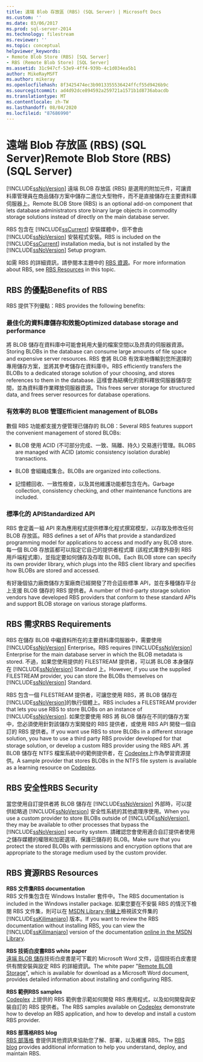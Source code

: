 ```yaml
---
title: 遠端 Blob 存放區 (RBS) (SQL Server) | Microsoft Docs
ms.custom: ''
ms.date: 03/06/2017
ms.prod: sql-server-2014
ms.technology: filestream
ms.reviewer: ''
ms.topic: conceptual
helpviewer_keywords:
- Remote Blob Store (RBS) [SQL Server]
- RBS (Remote Blob Store) [SQL Server]
ms.assetid: 31c947cf-53e9-4ff4-939b-4c1d034ea5b1
author: MikeRayMSFT
ms.author: mikeray
ms.openlocfilehash: 8f3425474ec3b9013355536424ffcf55d9426b9c
ms.sourcegitcommit: ad4d92dce894592a259721a1571b1d8736abacdb
ms.translationtype: MT
ms.contentlocale: zh-TW
ms.lasthandoff: 08/04/2020
ms.locfileid: "87686990"
---
```

# <a name="remote-blob-store-rbs-sql-server"></a><span data-ttu-id="f955f-102">遠端 Blob 存放區 (RBS) (SQL Server)</span><span class="sxs-lookup"><span data-stu-id="f955f-102">Remote Blob Store (RBS) (SQL Server)</span></span>
  [!INCLUDE[ssNoVersion](../../includes/ssnoversion-md.md)] <span data-ttu-id="f955f-103">遠端 BLOB 存放區 (RBS) 是選用的附加元件，可讓資料庫管理員在商品儲存方案中儲存二進位大型物件，而不是直接儲存在主要資料庫伺服器上。</span><span class="sxs-lookup"><span data-stu-id="f955f-103">Remote BLOB Store (RBS) is an optional add-on component that lets database administrators store binary large objects in commodity storage solutions instead of directly on the main database server.</span></span>  
  
 <span data-ttu-id="f955f-104">RBS 包含在 [!INCLUDE[ssCurrent](../../includes/sscurrent-md.md)] 安裝媒體中，但不會由 [!INCLUDE[ssNoVersion](../../includes/ssnoversion-md.md)] 安裝程式安裝。</span><span class="sxs-lookup"><span data-stu-id="f955f-104">RBS is included on the [!INCLUDE[ssCurrent](../../includes/sscurrent-md.md)] installation media, but is not installed by the [!INCLUDE[ssNoVersion](../../includes/ssnoversion-md.md)] Setup program.</span></span>  
  
 <span data-ttu-id="f955f-105">如需 RBS 的詳細資訊，請參閱本主題中的 [RBS 資源](#rbsresources)。</span><span class="sxs-lookup"><span data-stu-id="f955f-105">For more information about RBS, see [RBS Resources](#rbsresources) in this topic.</span></span>  
  
## <a name="benefits-of-rbs"></a><span data-ttu-id="f955f-106">RBS 的優點</span><span class="sxs-lookup"><span data-stu-id="f955f-106">Benefits of RBS</span></span>  
 <span data-ttu-id="f955f-107">RBS 提供下列優點：</span><span class="sxs-lookup"><span data-stu-id="f955f-107">RBS provides the following benefits:</span></span>  
  
### <a name="optimized-database-storage-and-performance"></a><span data-ttu-id="f955f-108">最佳化的資料庫儲存和效能</span><span class="sxs-lookup"><span data-stu-id="f955f-108">Optimized database storage and performance</span></span>  
 <span data-ttu-id="f955f-109">將 BLOB 儲存在資料庫中可能會耗用大量的檔案空間以及昂貴的伺服器資源。</span><span class="sxs-lookup"><span data-stu-id="f955f-109">Storing BLOBs in the database can consume large amounts of file space and expensive server resources.</span></span> <span data-ttu-id="f955f-110">RBS 會將 BLOB 有效率地傳輸到您所選擇的專用儲存方案，並將其參考儲存在資料庫中。</span><span class="sxs-lookup"><span data-stu-id="f955f-110">RBS efficiently transfers the BLOBs to a dedicated storage solution of your choosing, and stores references to them in the database.</span></span> <span data-ttu-id="f955f-111">這樣會為結構化的資料釋放伺服器儲存空間，並為資料庫作業釋放伺服器資源。</span><span class="sxs-lookup"><span data-stu-id="f955f-111">This frees server storage for structured data, and frees server resources for database operations.</span></span>  
  
### <a name="efficient-management-of-blobs"></a><span data-ttu-id="f955f-112">有效率的 BLOB 管理</span><span class="sxs-lookup"><span data-stu-id="f955f-112">Efficient management of BLOBs</span></span>  
 <span data-ttu-id="f955f-113">數個 RBS 功能都支援方便管理已儲存的 BLOB：</span><span class="sxs-lookup"><span data-stu-id="f955f-113">Several RBS features support the convenient management of stored BLOBs:</span></span>  
  
-   <span data-ttu-id="f955f-114">BLOB 使用 ACID (不可部分完成、一致、隔離、持久) 交易進行管理。</span><span class="sxs-lookup"><span data-stu-id="f955f-114">BLOBS are managed with ACID (atomic consistency isolation durable) transactions.</span></span>  
  
-   <span data-ttu-id="f955f-115">BLOB 會組織成集合。</span><span class="sxs-lookup"><span data-stu-id="f955f-115">BLOBs are organized into collections.</span></span>  
  
-   <span data-ttu-id="f955f-116">記憶體回收、一致性檢查，以及其他維護功能都包含在內。</span><span class="sxs-lookup"><span data-stu-id="f955f-116">Garbage collection, consistency checking, and other maintenance functions are included.</span></span>  
  
### <a name="standardized-api"></a><span data-ttu-id="f955f-117">標準化的 API</span><span class="sxs-lookup"><span data-stu-id="f955f-117">Standardized API</span></span>  
 <span data-ttu-id="f955f-118">RBS 會定義一組 API 來為應用程式提供標準化程式撰寫模型，以存取及修改任何 BLOB 存放區。</span><span class="sxs-lookup"><span data-stu-id="f955f-118">RBS defines a set of APIs that provide a standardized programming model for applications to access and modify any BLOB store.</span></span> <span data-ttu-id="f955f-119">每一個 BLOB 存放區都可以指定它自己的提供者程式庫 (該程式庫會外掛到 RBS 用戶端程式庫)，並指定要如何儲存及存取 BLOB。</span><span class="sxs-lookup"><span data-stu-id="f955f-119">Each BLOB store can specify its own provider library, which plugs into the RBS client library and specifies how BLOBs are stored and accessed.</span></span>  
  
 <span data-ttu-id="f955f-120">有好幾個協力廠商儲存方案廠商已經開發了符合這些標準 API，並在多種儲存平台上支援 BLOB 儲存的 RBS 提供者。</span><span class="sxs-lookup"><span data-stu-id="f955f-120">A number of third-party storage solution vendors have developed RBS providers that conform to these standard APIs and support BLOB storage on various storage platforms.</span></span>  
  
## <a name="rbs-requirements"></a><span data-ttu-id="f955f-121">RBS 需求</span><span class="sxs-lookup"><span data-stu-id="f955f-121">RBS Requirements</span></span>  
 <span data-ttu-id="f955f-122">RBS 在儲存 BLOB 中繼資料所在的主要資料庫伺服器中，需要使用 [!INCLUDE[ssNoVersion](../../includes/ssnoversion-md.md)] Enterprise。</span><span class="sxs-lookup"><span data-stu-id="f955f-122">RBS requires [!INCLUDE[ssNoVersion](../../includes/ssnoversion-md.md)] Enterprise for the main database server in which the BLOB metadata is stored.</span></span> <span data-ttu-id="f955f-123">不過，如果您使用提供的 FILESTREAM 提供者，可以將 BLOB 本身儲存在 [!INCLUDE[ssNoVersion](../../includes/ssnoversion-md.md)] Standard 上。</span><span class="sxs-lookup"><span data-stu-id="f955f-123">However, if you use the supplied FILESTREAM provider, you can store the BLOBs themselves on [!INCLUDE[ssNoVersion](../../includes/ssnoversion-md.md)] Standard.</span></span>  
  
 <span data-ttu-id="f955f-124">RBS 包含一個 FILESTREAM 提供者，可讓您使用 RBS，將 BLOB 儲存在 [!INCLUDE[ssNoVersion](../../includes/ssnoversion-md.md)]的執行個體上。</span><span class="sxs-lookup"><span data-stu-id="f955f-124">RBS includes a FILESTREAM provider that lets you use RBS to store BLOBs on an instance of [!INCLUDE[ssNoVersion](../../includes/ssnoversion-md.md)].</span></span> <span data-ttu-id="f955f-125">如果您要使用 RBS 將 BLOB 儲存在不同的儲存方案中，您必須使用針對該儲存方案開發的 RBS 提供者，或使用 RBS API 開發一個自訂的 RBS 提供者。</span><span class="sxs-lookup"><span data-stu-id="f955f-125">If you want use RBS to store BLOBs in a different storage solution, you have to use a third party RBS provider developed for that storage solution, or develop a custom RBS provider using the RBS API.</span></span> <span data-ttu-id="f955f-126">將 BLOB 儲存在 NTFS 檔案系統中的範例提供者，在 [Codeplex](https://go.microsoft.com/fwlink/?LinkId=210190)上作為學習資源提供。</span><span class="sxs-lookup"><span data-stu-id="f955f-126">A sample provider that stores BLOBs in the NTFS file system is available as a learning resource on [Codeplex](https://go.microsoft.com/fwlink/?LinkId=210190).</span></span>  
  
## <a name="rbs-security"></a><span data-ttu-id="f955f-127">RBS 安全性</span><span class="sxs-lookup"><span data-stu-id="f955f-127">RBS Security</span></span>  
 <span data-ttu-id="f955f-128">當您使用自訂提供者將 BLOB 儲存在 [!INCLUDE[ssNoVersion](../../includes/ssnoversion-md.md)] 外部時，可以提供給略過 [!INCLUDE[ssNoVersion](../../includes/ssnoversion-md.md)] 安全性系統的其他處理序使用。</span><span class="sxs-lookup"><span data-stu-id="f955f-128">When you use a custom provider to store BLOBs outside of [!INCLUDE[ssNoVersion](../../includes/ssnoversion-md.md)], they may be available to other processes that bypass the [!INCLUDE[ssNoVersion](../../includes/ssnoversion-md.md)] security system.</span></span> <span data-ttu-id="f955f-129">請確認您會使用適合自訂提供者使用之儲存媒體的權限和加密選項，保護已儲存的 BLOB。</span><span class="sxs-lookup"><span data-stu-id="f955f-129">Make sure that you protect the stored BLOBs with permissions and encryption options that are appropriate to the storage medium used by the custom provider.</span></span>  
  
##  <a name="rbs-resources"></a><a name="rbsresources"></a><span data-ttu-id="f955f-130">RBS 資源</span><span class="sxs-lookup"><span data-stu-id="f955f-130">RBS Resources</span></span>  
 <span data-ttu-id="f955f-131">**RBS 文件集**</span><span class="sxs-lookup"><span data-stu-id="f955f-131">**RBS documentation**</span></span>  
 <span data-ttu-id="f955f-132">RBS 文件集包含在 Windows Installer 套件中。</span><span class="sxs-lookup"><span data-stu-id="f955f-132">The RBS documentation is included in the Windows installer package.</span></span> <span data-ttu-id="f955f-133">如果您要在不安裝 RBS 的情況下檢閱 RBS 文件集，則可以在 [MSDN Library 中線上](https://go.microsoft.com/fwlink/?LinkId=210192)檢視該文件集的 [!INCLUDE[ssKilimanjaro](../../includes/sskilimanjaro-md.md)] 版本。</span><span class="sxs-lookup"><span data-stu-id="f955f-133">If you want to review the RBS documentation without installing RBS, you can view the [!INCLUDE[ssKilimanjaro](../../includes/sskilimanjaro-md.md)] version of the documentation [online in the MSDN Library](https://go.microsoft.com/fwlink/?LinkId=210192).</span></span>  
  
 <span data-ttu-id="f955f-134">**RBS 技術白皮書**</span><span class="sxs-lookup"><span data-stu-id="f955f-134">**RBS white paper**</span></span>  
 <span data-ttu-id="f955f-135">[遠端 BLOB 儲存](https://go.microsoft.com/fwlink/?LinkId=210422)技術白皮書是可下載的 Microsoft Word 文件，這個技術白皮書提供有關安裝與設定 RBS 的詳細資訊。</span><span class="sxs-lookup"><span data-stu-id="f955f-135">The white paper "[Remote BLOB Storage](https://go.microsoft.com/fwlink/?LinkId=210422)", which is available for download as a Microsoft Word document, provides detailed information about installing and configuring RBS.</span></span>  
  
 <span data-ttu-id="f955f-136">**RBS 範例**</span><span class="sxs-lookup"><span data-stu-id="f955f-136">**RBS samples**</span></span>  
 <span data-ttu-id="f955f-137">[Codeplex](https://go.microsoft.com/fwlink/?LinkId=210190) 上提供的 RBS 範例會示範如何開發 RBS 應用程式，以及如何開發與安裝自訂的 RBS 提供者。</span><span class="sxs-lookup"><span data-stu-id="f955f-137">The RBS samples available on [Codeplex](https://go.microsoft.com/fwlink/?LinkId=210190) demonstrate how to develop an RBS application, and how to develop and install a custom RBS provider.</span></span>  
  
 <span data-ttu-id="f955f-138">**RBS 部落格**</span><span class="sxs-lookup"><span data-stu-id="f955f-138">**RBS blog**</span></span>  
 <span data-ttu-id="f955f-139">[RBS 部落格](https://go.microsoft.com/fwlink/?LinkId=210315) 會提供其他資訊來協助您了解、部署，以及維護 RBS。</span><span class="sxs-lookup"><span data-stu-id="f955f-139">The [RBS blog](https://go.microsoft.com/fwlink/?LinkId=210315) provides additional information to help you understand, deploy, and maintain RBS.</span></span>  
  
  

